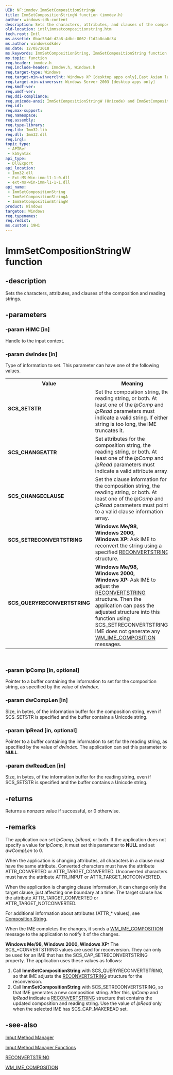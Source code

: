 ```yaml
---
UID: NF:immdev.ImmSetCompositionStringW
title: ImmSetCompositionStringW function (immdev.h)
author: windows-sdk-content
description: Sets the characters, attributes, and clauses of the composition and reading strings.
old-location: intl\immsetcompositionstring.htm
tech.root: Intl
ms.assetid: 0bac534d-d2a8-4dbc-8062-f1d2a8ca0c34
ms.author: windowssdkdev
ms.date: 12/05/2018
ms.keywords: ImmSetCompositionString, ImmSetCompositionString function [Internationalization for Windows Applications], ImmSetCompositionStringA, ImmSetCompositionStringW, SCS_CHANGEATTR, SCS_CHANGECLAUSE, SCS_QUERYRECONVERTSTRING, SCS_SETRECONVERTSTRING, SCS_SETSTR, _win32_ImmSetCompositionString, imm/ImmSetCompositionString, imm/ImmSetCompositionStringA, imm/ImmSetCompositionStringW, intl.immsetcompositionstring
ms.topic: function
req.header: immdev.h
req.include-header: Immdev.h, Windows.h
req.target-type: Windows
req.target-min-winverclnt: Windows XP [desktop apps only],East Asian language support installed.
req.target-min-winversvr: Windows Server 2003 [desktop apps only]
req.kmdf-ver: 
req.umdf-ver: 
req.ddi-compliance: 
req.unicode-ansi: ImmSetCompositionStringW (Unicode) and ImmSetCompositionStringA (ANSI)
req.idl: 
req.max-support: 
req.namespace: 
req.assembly: 
req.type-library: 
req.lib: Imm32.lib
req.dll: Imm32.dll
req.irql: 
topic_type:
 - APIRef
 - kbSyntax
api_type:
 - DllExport
api_location:
 - Imm32.dll
 - Ext-MS-Win-imm-l1-1-0.dll
 - ext-ms-win-imm-l1-1-1.dll
api_name:
 - ImmSetCompositionString
 - ImmSetCompositionStringA
 - ImmSetCompositionStringW
product: Windows
targetos: Windows
req.typenames: 
req.redist: 
ms.custom: 19H1
---
```


# ImmSetCompositionStringW function


## -description


Sets the characters, attributes, and clauses of the composition and reading strings.


## -parameters




### -param HIMC [in]

Handle to the input context.


### -param dwIndex [in]

Type of information to set. This parameter can have one of the following values.

<table>
<tr>
<th>Value</th>
<th>Meaning</th>
</tr>
<tr>
<td width="40%"><a id="SCS_SETSTR"></a><a id="scs_setstr"></a><dl>
<dt><b>SCS_SETSTR</b></dt>
</dl>
</td>
<td width="60%">
Set the composition string, the reading string, or both. At least one of the <i>lpComp</i> and <i>lpRead</i> parameters must indicate a valid string. If either string is too long, the IME truncates it.

</td>
</tr>
<tr>
<td width="40%"><a id="SCS_CHANGEATTR"></a><a id="scs_changeattr"></a><dl>
<dt><b>SCS_CHANGEATTR</b></dt>
</dl>
</td>
<td width="60%">
Set attributes for the composition string, the reading string, or both. At least one of the <i>lpComp</i> and <i>lpRead</i> parameters must indicate a valid attribute array.

</td>
</tr>
<tr>
<td width="40%"><a id="SCS_CHANGECLAUSE"></a><a id="scs_changeclause"></a><dl>
<dt><b>SCS_CHANGECLAUSE</b></dt>
</dl>
</td>
<td width="60%">
Set the clause information for the composition string, the reading string, or both. At least one of the <i>lpComp</i> and <i>lpRead</i> parameters must point to a valid clause information array.

</td>
</tr>
<tr>
<td width="40%"><a id="SCS_SETRECONVERTSTRING"></a><a id="scs_setreconvertstring"></a><dl>
<dt><b>SCS_SETRECONVERTSTRING</b></dt>
</dl>
</td>
<td width="60%">
<b>Windows Me/98, Windows 2000, Windows XP:</b> Ask IME to reconvert the string using a specified <a href="https://msdn.microsoft.com/66c97e0d-d196-4062-8094-f31012b9bbb7">RECONVERTSTRING</a> structure.

</td>
</tr>
<tr>
<td width="40%"><a id="SCS_QUERYRECONVERTSTRING"></a><a id="scs_queryreconvertstring"></a><dl>
<dt><b>SCS_QUERYRECONVERTSTRING</b></dt>
</dl>
</td>
<td width="60%">
<b>Windows Me/98, Windows 2000, Windows XP:</b> Ask IME to adjust the <a href="https://msdn.microsoft.com/66c97e0d-d196-4062-8094-f31012b9bbb7">RECONVERTSTRING</a> structure. Then the application can pass the adjusted structure into this function using SCS_SETRECONVERTSTRING. IME does not generate any <a href="https://msdn.microsoft.com/6de1c4c2-d910-487c-8b82-408cb6e02c44">WM_IME_COMPOSITION</a> messages.

</td>
</tr>
</table>
 


### -param lpComp [in, optional]

Pointer to a buffer containing the information to set for the composition string, as specified by the value of <i>dwIndex</i>.


### -param dwCompLen [in]

Size, in bytes, of the information buffer for the composition string, even if SCS_SETSTR is specified and the buffer contains a Unicode string.


### -param lpRead [in, optional]

Pointer to a buffer containing the information to set for the reading string, as specified by the value of <i>dwIndex</i>. The application can set this parameter to <b>NULL</b>.


### -param dwReadLen [in]

Size, in bytes, of the information buffer for the reading string, even if SCS_SETSTR is specified and the buffer contains a Unicode string.


## -returns



Returns a nonzero value if successful, or 0 otherwise.




## -remarks



The application can set <i>lpComp</i>, <i>lpRead</i>, or both. If the application does not specify a value for <i>lpComp</i>, it must set this parameter to <b>NULL</b> and set <i>dwCompLen</i> to 0.

When the application is changing attributes, all characters in a clause must have the same attribute. Converted characters must have the attribute ATTR_CONVERTED or ATTR_TARGET_CONVERTED. Unconverted characters must have the attribute ATTR_INPUT or ATTR_TARGET_NOTCONVERTED.

When the application is changing clause information, it can change only the target clause, just affecting one boundary at a time. The target clause has the attribute ATTR_TARGET_CONVERTED or ATTR_TARGET_NOTCONVERTED.

For additional information about attributes (ATTR_* values), see <a href="https://msdn.microsoft.com/ab226567-f68d-4fa4-9ead-e9bfabde927e">Composition String</a>.

When the IME completes the changes, it sends a <a href="https://msdn.microsoft.com/6de1c4c2-d910-487c-8b82-408cb6e02c44">WM_IME_COMPOSITION</a> message to the application to notify it of the changes.

<b>Windows Me/98, Windows 2000, Windows XP:</b> The SCS_*CONVERTSTRING values are used for reconversion. They can only be used for an IME that has the SCS_CAP_SETRECONVERTSTRING property. The application uses these values as follows:

<ol>
<li>Call <b>ImmSetCompositionString</b> with SCS_QUERYRECONVERTSTRING, so that IME adjusts the <a href="https://msdn.microsoft.com/66c97e0d-d196-4062-8094-f31012b9bbb7">RECONVERTSTRING</a> structure for the reconversion.</li>
<li>Call <b>ImmSetCompositionString</b> with SCS_SETRECONVERTSTRING, so that IME generates a new composition string. After this, <i>lpComp</i> and <i>lpRead</i> indicate a <a href="https://msdn.microsoft.com/66c97e0d-d196-4062-8094-f31012b9bbb7">RECONVERTSTRING</a> structure that contains the updated composition and reading string. Use the value of <i>lpRead</i> only when the selected IME has SCS_CAP_MAKEREAD set.</li>
</ol>



## -see-also




<a href="https://msdn.microsoft.com/3e23e004-514a-4021-bd20-5ac55547258f">Input Method Manager</a>



<a href="https://msdn.microsoft.com/833c07eb-0ecf-41e2-9e01-8d83e51ffcef">Input Method Manager Functions</a>



<a href="https://msdn.microsoft.com/66c97e0d-d196-4062-8094-f31012b9bbb7">RECONVERTSTRING</a>



<a href="https://msdn.microsoft.com/6de1c4c2-d910-487c-8b82-408cb6e02c44">WM_IME_COMPOSITION</a>
 

 

